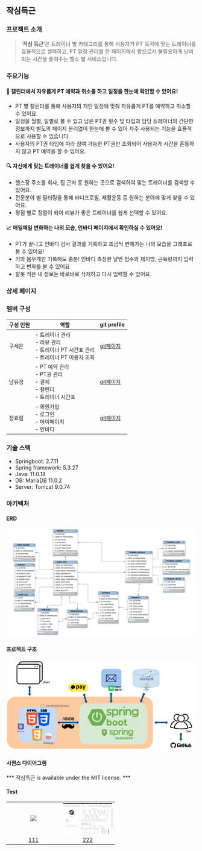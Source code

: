## 작심득근

### 프로젝트 소개

> ‘**작심 득근**’은 트레이너 별 카테고리를 통해 사용자가 PT 목적에 맞는 트레이너를 효율적으로 셀렉하고, PT 일정 관리를 한 페이지에서 함으로서 불필요하게 낭비되는 시간을 줄여주는 헬스 웹 서비스입니다.

### 주요기능

#### 📆 캘린더에서 자유롭게 PT 예약과 취소를 하고 일정을 한눈에 확인할 수 있어요!</h3>

  - PT 별 캘린더를 통해 사용자의 개인 일정에 맞춰 자유롭게 PT를 예약하고 취소할 수 있어요.
  - 일정을 월별, 일별로 볼 수 있고 남은 PT권 횟수 및 타입과 담당 트레이너의 간단한 정보까지 별도의 페이지 분리없이 한눈에 볼 수 있어 자주 사용되는 기능을 효율적으로 사용할 수 있습니다.
  - 사용자의 PT권 타입에 따라 참여 가능한 PT권만 조회되어 사용자가 시간을 혼동하지 않고 PT 예약을 할 수 있어요.

#### 🔍 자신에게 맞는 트레이너를 쉽게 찾을 수 있어요!</h3>

  - 헬스장 주소를 회사, 집 근처 등 원하는 곳으로 검색하여 맞는 트레이너를 검색할 수 있어요.
  - 전문분야 별 필터링을 통해 바디프로필, 재활운동 등 원하는 분야에 맞게 찾을 수 있어요.
  - 평점 별로 정렬이 되어 리뷰가 좋은 트레이너를 쉽게 선택할 수 있어요.

#### 📈 매일매일 변화하는 나의 모습, 인바디 페이지에서 확인하실 수 있어요!</h3>

  - PT가 끝나고 인바디 검사 결과를 기록하고 조금씩 변해가는 나의 모습을 그래프로 볼 수 있어요!
  - 키와 몸무게만 기록해도 충분! 인바디 측정한 날엔 점수와 체지방, 근육량까지 입력하고 변화를 볼 수 있어요
  - 잘못 적은 내 정보는 바로바로 삭제하고 다시 입력할 수 있어요.

### 상세 페이지

### 멤버 구성

| 구성 인원 | 역할                                                           | git profile                             |
|-----------|--------------------------------------------------------------|-----------------------------------------|
| 구세은   | - 트레이너 관리<br>- 리뷰 관리<br>- 트레이너 PT 시간표 관리<br>- 트레이너 PT 이용자 조회 | [git페이지](https://github.com/gse96)      |
| 남유정   | - PT 예약 관리<br>- PT권 관리<br>- 결제<br>- 캘린더<br>- 트레이너 시간표        | [git페이지](https://github.com/uzhjd)      |
| 장효림   | - 회원가입<br>- 로그인<br>- 마이페이지<br>- 인바디                          | [git페이지](https://github.com/JorimJoram) |



### 기술 스택
 
- Springboot: 2.7.11
- Spring framework: 5.3.27
- Java: 11.0.18
- DB: MariaDB 11.0.2
- Server: Tomcat 9.0.74

### 아키텍처


#### ERD
![ERD](./docs/img/ERD.png)

#### 프로젝트 구조
![structure](./docs/img/Structure.png)


#### 시퀀스 다이어그램


*** 작심득근 is available under the MIT license. ***

#### Test

<table>
  <tr height="50px">
    <td align="center" width="130px">
      <img src="이미지 링크" />
    </td>
    <td align="center" width="130px">
      <img src="./docs/img/inbodyPage_Entire.png" />
    </td>
  </tr>  
  <tr>
    <td align="center">
      <a href="./docs/img/inbodyPage.png">111</a>
    </td>
    <td align="center">
      <a href="./docs/img/ERD.png">222</a>
    </td>
  </tr>
